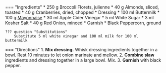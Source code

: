 === "Ingredients"
    * 250 g Broccoli Florets, julienne
    * 40 g Almonds, sliced, toasted
    * 40 g Cranberries, dried, chopped
    * Dressing
        * 100 ml Buttermilk
        * 100 g [Mayonnaise](../../sauces/mayonnaise/mayonnaise.md)
        * 30 ml Apple Cider Vinegar
        * 5 ml White Sugar
        * 3 ml Kosher Salt
        * 40 g Red Onion, minced
    * Garnish
        * Black Peppercorn, ground

    ??? question "Substitutions"
        Substitute 5 ml white vinegar and 100 ml milk for 100 ml buttermilk

=== "Directions"
    1. **Mix dressing.** Whisk dressing ingredients together in a bowl. Rest 10 minutes to let onion marinate and mellow.
    2. **Combine slaw** ingredients and dressing together in a large bowl. Mix.
    3. **Garnish** with black pepper.

[^1]: {{ cite.perelman_the_smitten_kitchen_cookbook }} Accessed July 2020.
